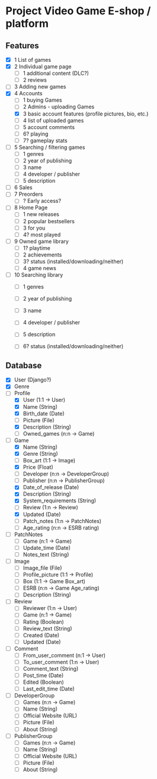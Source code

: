 # Project Video Game E-shop / platform

## Features
- [x] 1 List of games
- [x] 2 Individual game page
  - [ ] 1 additional content (DLC?)
  - [ ] 2 reviews
- [ ] 3 Adding new games
- [x] 4 Accounts
  - [ ] 1 buying Games
  - [ ] 2 Admins - uploading Games
  - [x] 3 basic account features (profile pictures, bio, etc.)
  - [ ] 4 list of uploaded games
  - [ ] 5 account comments
  - [ ] 6? playing
  - [ ] 7? gameplay stats
- [ ] 5 Searching / filtering games
  - [ ] 1 genres
  - [ ] 2 year of publishing
  - [ ] 3 name
  - [ ] 4 developer / publisher
  - [ ] 5 description
- [ ] 6 Sales
- [ ] 7 Preorders
  - [ ] ? Early access?
- [ ] 8 Home Page
  - [ ] 1 new releases
  - [ ] 2 popular bestsellers
  - [ ] 3 for you
  - [ ] 4? most played
- [ ] 9 Owned game library
  - [ ] 1? playtime
  - [ ] 2 achievements
  - [ ] 3? status (installed/downloading/neither)
  - [ ] 4 game news
- [ ] 10 Searching library
  - [ ] 1 genres
  - [ ] 2 year of publishing
  - [ ] 3 name
  - [ ] 4 developer / publisher
  - [ ] 5 description
  - [ ] 6? status (installed/downloading/neither)


## Database
- [x] User (Django?)
- [x] Genre
- [ ] Profile
  - [x] User (1:1 -> User)
  - [x] Name (String)
  - [x] Birth_date (Date)
  - [ ] Picture (File)
  - [x] Description (String)
  - [ ] Owned_games (n:n -> Game)
- [ ] Game
  - [x] Name (String)
  - [x] Genre (String)
  - [ ] Box_art (1:1 -> Image)
  - [x] Price (Float)
  - [ ] Developer (n:n -> DeveloperGroup)
  - [ ] Publisher (n:n -> PublisherGroup)
  - [x] Date_of_release (Date)
  - [x] Description (String)
  - [x] System_requirements (String)
  - [ ] Review (1:n -> Review)
  - [x] Updated (Date)
  - [ ] Patch_notes (1:n -> PatchNotes)
  - [ ] Age_rating (n:n -> ESRB rating)
- [ ] PatchNotes
  - [ ] Game (n:1 -> Game)
  - [ ] Update_time (Date)
  - [ ] Notes_text (String)
- [ ] Image
  - [ ] Image_file (File)
  - [ ] Profile_picture (1:1 -> Profile)
  - [ ] Box (1:1 -> Game Box_art)
  - [ ] ESRB (n:n -> Game Age_rating)
  - [ ] Description (String)
- [ ] Review
  - [ ] Reviewer (1:n -> User)
  - [ ] Game (n:1 -> Game)
  - [ ] Rating (Boolean)
  - [ ] Review_text (String)
  - [ ] Created (Date)
  - [ ] Updated (Date)
- [ ] Comment
  - [ ] From_user_comment (n:1 -> User)
  - [ ] To_user_comment (1:n -> User)
  - [ ] Comment_text (String)
  - [ ] Post_time (Date)
  - [ ] Edited (Boolean)
  - [ ] Last_edit_time (Date)
- [ ] DeveloperGroup
  - [ ] Games (n:n -> Game)
  - [ ] Name (String)
  - [ ] Official Website (URL)
  - [ ] Picture (File)
  - [ ] About (String)
- [ ] PublisherGroup
  - [ ] Games (n:n -> Game)
  - [ ] Name (String)
  - [ ] Official Website (URL)
  - [ ] Picture (File)
  - [ ] About (String)